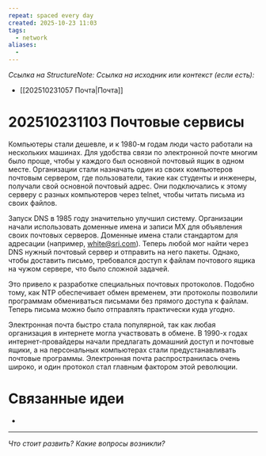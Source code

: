 ```yaml
---
repeat: spaced every day
created: 2025-10-23 11:03
tags:
  - network
aliases:
  -
---
```

*Ссылка на StructureNote:*
*Ссылка на исходник или контекст (если есть):*
- [[202510231057 Почта|Почта]]

# 202510231103 Почтовые сервисы

Компьютеры стали дешевле, и к 1980-м годам люди часто работали на нескольких машинах. Для удобства связи по электронной почте многим было проще, чтобы у каждого был основной почтовый ящик в одном месте. Организации стали назначать один из своих компьютеров почтовым сервером, где пользователи, такие как студенты и инженеры, получали свой основной почтовый адрес. Они подключались к этому серверу с разных компьютеров через telnet, чтобы читать письма из своих файлов.

Запуск DNS в 1985 году значительно улучшил систему. Организации начали использовать доменные имена и записи MX для объявления своих почтовых серверов. Доменные имена стали стандартом для адресации (например, white@sri.com). Теперь любой мог найти через DNS нужный почтовый сервер и отправить на него пакеты. Однако, чтобы доставить письмо, требовался доступ к файлам почтового ящика на чужом сервере, что было сложной задачей.

Это привело к разработке специальных почтовых протоколов. Подобно тому, как NTP обеспечивает обмен временем, эти протоколы позволили программам обмениваться письмами без прямого доступа к файлам. Теперь письма можно было отправлять практически куда угодно.

Электронная почта быстро стала популярной, так как любая организация в интернете могла участвовать в обмене. В 1990-х годах интернет-провайдеры начали предлагать домашний доступ и почтовые ящики, а на персональных компьютерах стали предустанавливать почтовые программы. Электронная почта распространилась очень широко, и один протокол стал главным фактором этой революции.

# Связанные идеи

- 

---

*Что стоит развить? Какие вопросы возникли?*
